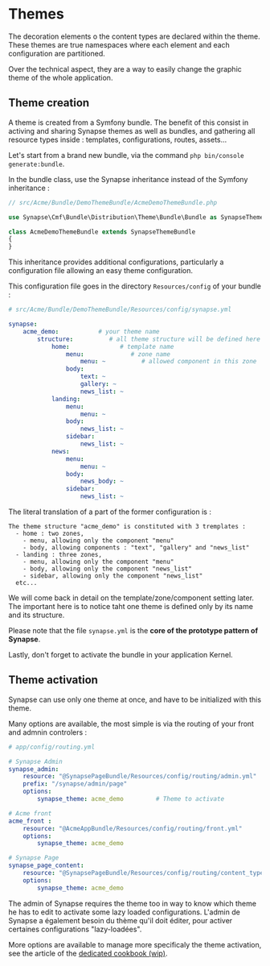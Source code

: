 # Themes

The decoration elements o the content types are declared within the theme.
These themes are true namespaces where each element and each configuration are partitioned.

Over the technical aspect, they are a way to easily change the graphic theme of the whole application.

## Theme creation

A theme is created from a Symfony bundle.
The benefit of this consist in activing and sharing Synapse themes as well as bundles, and gathering all resource types inside : templates, configurations, routes, assets...

Let's start from a brand new bundle, via the command `php bin/console generate:bundle`.

In the bundle class, use the Synapse inheritance instead of the Symfony inheritance :
```php
// src/Acme/Bundle/DemoThemeBundle/AcmeDemoThemeBundle.php

use Synapse\Cmf\Bundle\Distribution\Theme\Bundle\Bundle as SynapseThemeBundle;

class AcmeDemoThemeBundle extends SynapseThemeBundle
{
}
```

This inheritance provides additional configurations, particularly a configuration file allowing an easy theme configuration.

This configuration file goes in the directory `Resources/config` of your bundle :
```yml
# src/Acme/Bundle/DemoThemeBundle/Resources/config/synapse.yml

synapse:
    acme_demo:           # your theme name
        structure:          # all theme structure will be defined here (templates, zones, components)
            home:              # template name
                menu:             # zone name
                    menu: ~          # allowed component in this zone
                body:
                    text: ~
                    gallery: ~
                    news_list: ~
            landing:
                menu:
                    menu: ~
                body:
                    news_list: ~
                sidebar:
                    news_list: ~
            news:
                menu:
                    menu: ~
                body:
                    news_body: ~
                sidebar:
                    news_list: ~
```
The literal translation of a part of the former configuration is :
```
The theme structure "acme_demo" is constituted with 3 tremplates :
  - home : two zones,
    - menu, allowing only the component "menu"
    - body, allowing components : "text", "gallery" and "news_list"
  - landing : three zones,
    - menu, allowing only the component "menu"
    - body, allowing only the component "news_list"
    - sidebar, allowing only the component "news_list"
  etc...
```
We will come back in detail on the template/zone/component setting later. The important here is to notice taht one theme is defined only by its name and its structure.

Please note that the file `synapse.yml` is the  **core of the prototype pattern of Synapse**.

Lastly, don't forget to activate the bundle in your application Kernel.

## Theme activation

Synapse can use only one theme at once, and have to be initialized with this theme.

Many options are available, the most simple is via the routing of your front and admnin controlers :
```yml
# app/config/routing.yml

# Synapse Admin
synapse_admin:
    resource: "@SynapsePageBundle/Resources/config/routing/admin.yml"
    prefix: "/synapse/admin/page"
    options:
        synapse_theme: acme_demo         # Theme to activate

# Acme front
acme_front :
    resource: "@AcmeAppBundle/Resources/config/routing/front.yml"
    options:
        synapse_theme: acme_demo

# Synapse Page
synapse_page_content:
    resource: "@SynapsePageBundle/Resources/config/routing/content_type.yml"
    options:
        synapse_theme: acme_demo
```

The admin of Synapse requires the theme too in way to know which theme he has to edit to activate some lazy loaded configurations.
L'admin de Synapse a également besoin du thème qu'il doit éditer, pour activer certaines configurations "lazy-loadées".

More options are available to manage more specificaly the theme activation, see the article of the [dedicated cookbook (wip)](../../4_cookbook/2_decorator/multi_themes.md).
